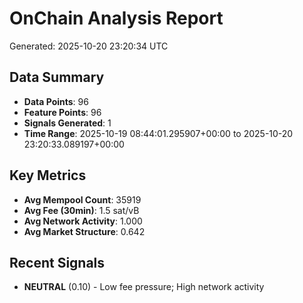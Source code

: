 # OnChain Analysis Report
Generated: 2025-10-20 23:20:34 UTC

## Data Summary
- **Data Points**: 96
- **Feature Points**: 96
- **Signals Generated**: 1
- **Time Range**: 2025-10-19 08:44:01.295907+00:00 to 2025-10-20 23:20:33.089197+00:00

## Key Metrics
- **Avg Mempool Count**: 35919
- **Avg Fee (30min)**: 1.5 sat/vB
- **Avg Network Activity**: 1.000
- **Avg Market Structure**: 0.642

## Recent Signals
- **NEUTRAL** (0.10) - Low fee pressure; High network activity

